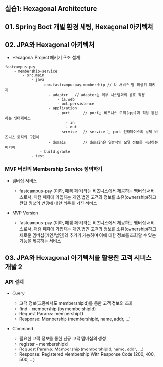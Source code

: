 ## 실습1: Hexagonal Architecture

## 01. Spring Boot 개발 환경 세팅, Hexagonal 아키텍쳐

## 02. JPA와 Hexagonal 아키텍처
- Hexagonal Project 패키기 구조 설계

````
fastcampus-pay
    - membership-service
        - src.main
            - java
                - com.fastcampuspay.membership // 각 서비스 별 최상위 패키지
                    - adapter   // adapter는 외부 시스템과의 상호 작용
                        - in.web
                        - out.persistence
                    - application
                        - port      // port는 비즈니스 로직(app)과 직접 통신하는 인터페이스
                            - in
                            - out
                        - service   // service 는 port 인터페이스의 실제 비즈니스 로직의 구현체
                    - domain        // domain은 일반적인 모델 정보를 저장하는 패키지
                - build.gradle
            - test
````


### MVP 버전의 Membership Service 정의하기

- 멤버십 서비스 
  - fastcampus-pay (이하, 패캠 페이)라는 비즈니스에서 제공하는 멤버십 서비스로서, 패캠 페이에 가입하는 개인/법인 고객의 정보를 
  소유(ownership)하고 관련 정보의 변경에 대한 의무를 가진 서비스

- MVP Version
  - fastcampus-pay (이하, 패캠 페이)라는 비즈니스에서 제공하는 멤버십 서비스로서, 패캠 페이에 가입하는
  개인/법인 고객의 정보를 소유(ownership)하고 새로운 멤버십(개인/법인)의 추가가 가능하며 이에 대한 정보를 조회할 수 있는 기능을 제공하는 서비스


## 03. JPA와 Hexagonal 아키텍처를 활용한 고객 서비스 개발 2
### API 설계
- Query
  - 고객 정보(그중에서도 membershipId)를 통한 고객 정보의 조회
  - find - membership (by membershipId)
  - Request Params: membershipId
  - Response: Membership (membershipId, name, addr, ...)

- Command
  - 필요한 고객 정보를 통한 신규 고객 멤버십의 생성
  - register - membershipId
  - Request Params: Membership (membershipId, name, addr, ...)
  - Response: Registered Membership With Response Code (200, 400, 500, ...)
